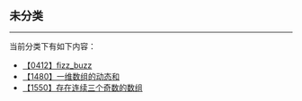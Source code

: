 <div style="font-size: 20px; margin-bottom: 15px; font-weight: bold;">未分类</div>
<hr style="height: 1px; margin: 1em 0px;" />

当前分类下有如下内容：

* [【0412】fizz_buzz](/tools/tpl/fizz-buzz.md)
* [【1480】一维数组的动态和](/tools/tpl/running-sum-of-1d-array.md)
* [【1550】存在连续三个奇数的数组](/tools/tpl/three-consecutive-odds.md)
